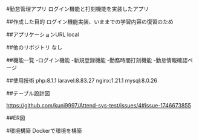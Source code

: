 #勤怠管理アプリ
ログイン機能と打刻機能を実装したアプリ

##作成した目的
ログイン機能実装、いままでの学習内容の復習のため

##アプリケーションURL
local

##他のリポジトリ
なし

##機能一覧
-ログイン機能
-新規登録機能
-勤務時間打刻機能
-勤怠情報確認ページ

##使用技術
php:8.1.1
laravel:8.83.27
nginx:1.21.1
mysql:8.0.26

##テーブル設計図

https://github.com/kuni9997/Attend-sys-test/issues/4#issue-1746673855



##ER図

#環境構築
Dockerで環境を構築
